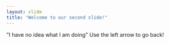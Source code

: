 ```yaml
---
layout: slide
title: "Welcome to our second slide!"
---
```

"I have no idea what I am doing"
Use the left arrow to go back!

